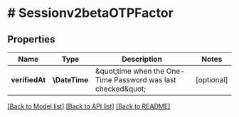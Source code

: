 # # Sessionv2betaOTPFactor

## Properties

Name | Type | Description | Notes
------------ | ------------- | ------------- | -------------
**verifiedAt** | **\DateTime** | \&quot;time when the One-Time Password was last checked\&quot; | [optional]

[[Back to Model list]](../../README.md#models) [[Back to API list]](../../README.md#endpoints) [[Back to README]](../../README.md)
